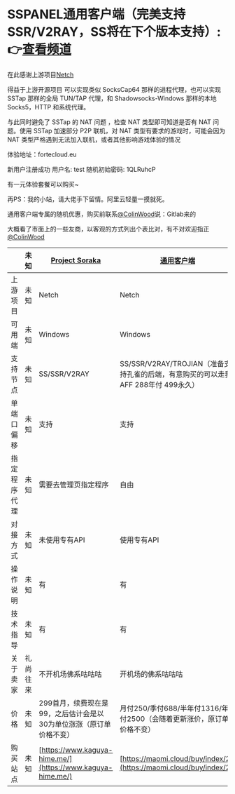 # SSPANEL通用客户端（完美支持SSR/V2RAY，SS将在下个版本支持）:👉[查看频道](https://t.me/sspanelclient)

在此感谢上游项目[Netch](https://netch.org/#/)

得益于上游开源项目 可以实现类似 SocksCap64 那样的进程代理，也可以实现 SSTap 那样的全局 TUN/TAP 代理，和 Shadowsocks-Windows 那样的本地 Socks5，HTTP 和系统代理。

与此同时避免了 SSTap 的 NAT 问题 ，检查 NAT 类型即可知道是否有 NAT 问题。使用 SSTap 加速部分 P2P 联机，对 NAT 类型有要求的游戏时，可能会因为 NAT 类型严格遇到无法加入联机，或者其他影响游戏体验的情况

体验地址：fortecloud.eu

新用户注册成功 用户名: test 随机初始密码: 1QLRuhcP

有一元体验套餐可以购买~

再PS：我的小站，请大佬手下留情。阿里云轻量一摸就死。

通用客户端专属的随机优惠，购买前联系[@ColinWood](https://t.me/ColinWood)说：Gitlab来的


大概看了市面上的一些友商，以客观的方式列出个表比对，有不对欢迎指正[@ColinWood](https://t.me/ColinWood)

|   | 未知 | [Project Soraka](https://t.me/project_soraka) | [通用客户端](https://t.me/sspanelclient) |
| ------ | ------ | ------ | ------ |
| 上游项目 | 未知 | Netch | Netch |
| 可用端 | 未知 | Windows | Windows |
| 支持节点 | 未知 |  SS/SSR/V2RAY | SS/SSR/V2RAY/TROJIAN（准备支持孔雀的后端，有意购买的可以走我AFF  288年付   499永久） |
| 单端口偏移 | 未知 |  支持 | 支持 |
| 指定程序代理 | 未知 |  需要去管理页指定程序 | 自由 |
| 对接方式 | 未知 |  未使用专有API | 使用专有API |
| 操作说明 | 未知 |  有 | 有 |
| 技术指导 | 未知 |  有 | 有 |
| 关于卖家 | 礼尚往来 |  不开机场佛系咕咕咕  | 开机场的佛系咕咕咕 |
| 价格 | 未知 |  299首月，续费现在是99，之后估计会是以30为单位涨涨（原订单价格不变） | 月付250/季付688/半年付1316/年付2500（会随着更新涨价，原订单价格不变） |
| 购买站点 | 未知 |  [https://www.kaguya-hime.me/](https://www.kaguya-hime.me/) | [https://maomi.cloud/buy/index/2/](https://maomi.cloud/buy/index/2/) |
